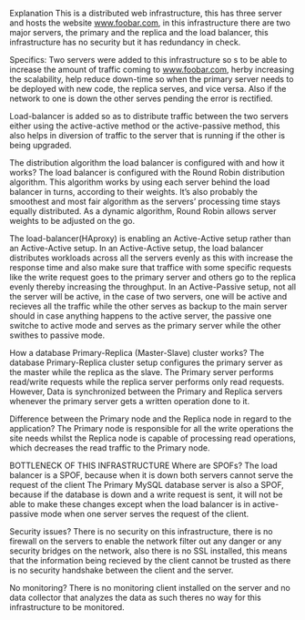 Explanation
This is a distributed web infrastructure, this has three server and hosts the website www.foobar.com, in this infrastructure there are two major servers, the primary and the replica and the load balancer, this infrastructure has no security but it has redundancy in check.

Specifics:
Two servers were added to this infrastructure so s to be able to increase the amount of traffic coming to www.foobar.com, herby increasing the scalability, help reduce down-time so when the primary server needs to be deployed with new code, the replica serves, and vice versa. Also if the network to one is down the other serves pending the error is rectified.

Load-balancer is added so as to distribute traffic between the two servers either using the active-active method or the active-passive method, this also helps in diversion of traffic to the server that is running if the other is being upgraded.

The distribution algorithm the load balancer is configured with and how it works?
The load balancer is configured with the Round Robin distribution algorithm. This algorithm works by using each server behind the load balancer in turns, according to their weights. It’s also probably the smoothest and most fair algorithm as the servers’ processing time stays equally distributed. As a dynamic algorithm, Round Robin allows server weights to be adjusted on the go.

The load-balancer(HAproxy) is enabling an Active-Active setup rather than an Active-Active setup.
In an Active-Active setup, the load balancer distributes workloads across all the servers evenly as this with increase the response time and also make sure that traffice with some specific requests like the write request goes to the primary server and others go to the replica evenly thereby increasing the throughput.
In an Active-Passive setup, not all the server will be active, in the case of two servers, one will be active and recieves all the traffic while the other serves as backup to the main server should in case anything happens to the active server, the passive one switche to active mode and serves as the primary server while the other swithes to passive mode.

How a database Primary-Replica (Master-Slave) cluster works?
The database Primary-Replica cluster setup configures the primary server as the master while the replica as the slave. The Primary server performs read/write requests while the replica server performs only read requests. However, Data is synchronized between the Primary and Replica servers whenever the primary server gets a written operation done to it.

Difference between the Primary node and the Replica node in regard to the application?
The Primary node is responsible for all the write operations the site needs whilst the Replica node is capable of processing read operations, which decreases the read traffic to the Primary node.

BOTTLENECK OF THIS INFRASTRUCTURE
Where are SPOFs?
The load balancer is a SPOF, because when it is down both servers cannot serve the request of the client
The Primary MySQL database server is also a SPOF, because if the database is down and a write request is sent, it will not be able to make these changes except when the load balancer is in active-passive mode when one server serves the request of the client.

Security issues?
There is no security on this infrastructure, there is no firewall on the servers to enable the network filter out any danger or any security bridges on the network, also there is no SSL installed, this means that the information being recieved by the client cannot be trusted as there is no security handshake between the client and the server.

No monitoring?
There is no monitoring client installed on the server and no data collector that analyzes the data as such theres no way for this infrastructure to be monitored.
